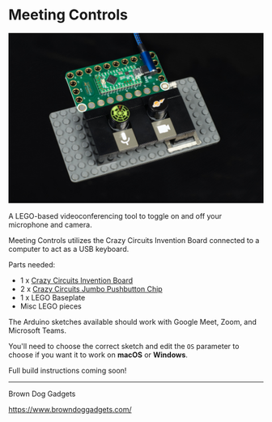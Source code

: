 # Meeting Controls

![](Images/meeting-controls.jpg)

A LEGO-based videoconferencing tool to toggle on and off your microphone and camera.

Meeting Controls utilizes the Crazy Circuits Invention Board connected to a computer to act as a USB keyboard.

Parts needed:
* 1 x [Crazy Circuits Invention Board](https://www.browndoggadgets.com/products/touch-board)
* 2 x [Crazy Circuits Jumbo Pushbutton Chip](https://www.browndoggadgets.com/products/2x4-pushbutton-chip)
* 1 x LEGO Baseplate
* Misc LEGO pieces

The Arduino sketches available should work with Google Meet, Zoom, and Microsoft Teams.

You'll need to choose the correct sketch and edit the `OS` parameter to choose if you want it to work on **macOS** or **Windows**.


Full build instructions coming soon!


---

Brown Dog Gadgets

https://www.browndoggadgets.com/

